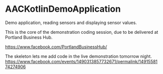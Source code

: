# AACKotlinDemoApplication
Demo application, reading sensors and displaying sensor values.

This is the core of the demonstration coding session, due to be delivered at Portland Business Hub.

https://www.facebook.com/PortlandBusinessHub/

The skeleton lets me add code in the live demonstration tomorrow night.
https://www.facebook.com/events/1490313857732671/permalink/1491558174274906
